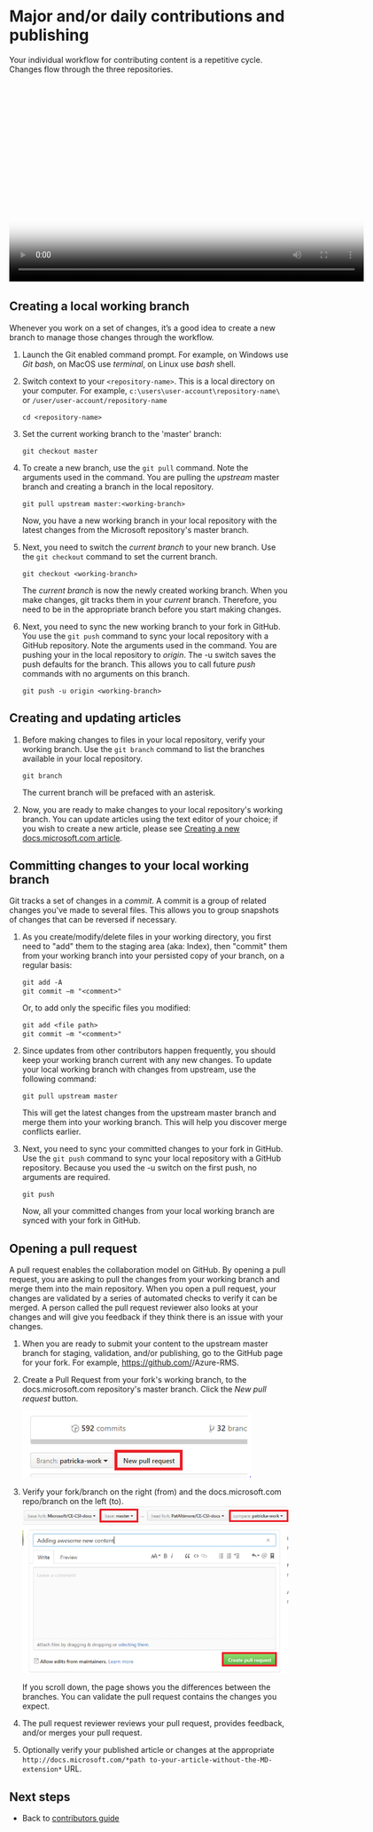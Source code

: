 # Major and/or daily contributions and publishing

Your individual workflow for contributing content is a repetitive cycle.  Changes flow through the three repositories. 

<video width="640" height="360" controls poster="./media/contributing-and-publishing/your-individual-workflow.png">
  <source src="http://video.ch9.ms/ch9/1e1b/63477be7-a3df-4d25-b8e7-9d79df411e1b/githubcontributorworkflow_mid.mp4" type="video/mp4">
  <a href="http://video.ch9.ms/ch9/1e1b/63477be7-a3df-4d25-b8e7-9d79df411e1b/githubcontributorworkflow_mid.mp4">
    <img src="./media/contributing-and-publishing/your-individual-workflow.png" alt="Your individual workflow">
  </a>
</video>

## Creating a local working branch

Whenever you work on a set of changes, it’s a good idea to create a new branch to manage those changes through the workflow.

1. Launch the Git enabled command prompt. For example, on Windows use *Git bash*, on MacOS use *terminal*, on Linux use *bash* shell.

2. Switch context to your `<repository-name>`. This is a local directory on your computer. For example, `c:\users\user-account\repository-name\` or  `/user/user-account/repository-name`

   ```
   cd <repository-name>
   ```

3. Set the current working branch to the 'master' branch:

   ```
   git checkout master
   ```

4. To create a new branch, use the `git pull` command. Note the arguments used in the command. You are pulling the *upstream* master branch and creating a branch <working branch> in the local repository.

   ```
   git pull upstream master:<working-branch>
   ```

    Now, you have a new working branch in your local repository with the latest changes from the Microsoft repository's master branch. 

5. Next, you need to switch the *current branch* to your new branch.  Use the `git checkout` command to set the current branch.

   ```
   git checkout <working-branch>
   ```

    The *current branch* is now the newly created working branch. When you make changes, git tracks them in your *current* branch.  Therefore, you need to be in the appropriate branch before you start making changes.  

6. Next, you need to sync the new working branch to your fork in GitHub.  You use the `git push` command to sync your local repository with a GitHub repository. Note the arguments used in the command. You are pushing your <working branch> in the local repository to *origin*. The -u switch saves the push defaults for the branch. This allows you to call future *push* commands with no arguments on this branch. 

   ```
   git push -u origin <working-branch>
   ```

## Creating and updating articles

1. Before making changes to files in your local repository, verify your working branch. Use the `git branch` command to list the branches available in your local repository.

   ```
   git branch
   ```

    The current branch will be prefaced with an asterisk.

2. Now, you are ready to make changes to your local repository's working branch. You can update articles using the text editor of your choice; if you wish to create a new article, please see [Creating a new docs.microsoft.com article](./create-new-article.md).


## Committing changes to your local working branch

Git tracks a set of changes in a *commit*. A commit is a group of related changes you've made to several files. This allows you to group snapshots of changes that can be reversed if necessary. 

1. As you create/modify/delete files in your working directory, you first need to "add" them to the staging area (aka: Index), then "commit" them from your working branch into your persisted copy of your branch, on a regular basis:

   ```
   git add -A
   git commit –m "<comment>"
   ```

   Or, to add only the specific files you modified:

   ```
   git add <file path>
   git commit –m "<comment>"
   ```

4. Since updates from other contributors happen frequently, you should keep your working branch current with any new changes. To update your local working branch with changes from upstream, use the following command:

   ```
   git pull upstream master
   ```

    This will get the latest changes from the upstream master branch and merge them into your working branch. This will help you discover merge conflicts earlier.

5. Next, you need to sync your committed changes to your fork in GitHub.  Use the `git push` command to sync your local repository with a GitHub repository. Because you used the -u switch on the first push, no arguments are required.

   ```
   git push
   ```

    Now, all your committed changes from your local working branch are synced with your fork in GitHub.

## Opening a pull request

A pull request enables the collaboration model on GitHub. By opening a pull request, you are asking to pull the changes from your working branch and merge them into the main repository. When you open a pull request, your changes are validated by a series of automated checks to verify it can be merged.  A person called the pull request reviewer also looks at your changes and will give you feedback if they think there is an issue with your changes.


1. When you are ready to submit your content to the upstream master branch for staging, validation, and/or publishing, go to the GitHub page for your fork. For example, https://github.com/<GitHub-user-name>/Azure-RMS. 

2. Create a Pull Request from your fork's working branch, to the docs.microsoft.com repository's master branch. Click the *New pull request* button.

   ![New pull request button](./media/contributing-and-publishing/new-pull-request-button.png)

3. Verify your fork/branch on the right (from) and the docs.microsoft.com repo/branch on the left (to). 
   ![Pull request](./media/contributing-and-publishing/pull-request.png)

   If you scroll down, the page shows you the differences between the branches. You can validate the pull request contains the changes you expect.

4. The pull request reviewer reviews your pull request, provides feedback, and/or merges your pull request. 

5. Optionally verify your published article or changes at the appropriate `http://docs.microsoft.com/*path to-your-article-without-the-MD-extension*` URL.


## Next steps

- Back to [contributors guide](./index.md)